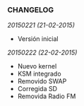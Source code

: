 ### CHANGELOG ###

*20150221 (21-02-2015)*

  - Versión inicial

_20150222 (22-02-2015)_

  - Nuevo kernel
  - KSM integrado
  - Removido SWAP
  - Corregida SD
  - Removida Radio FM
